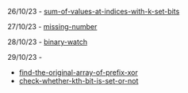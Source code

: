 26/10/23 -
[sum-of-values-at-indices-with-k-set-bits](https://leetcode.com/problems/sum-of-values-at-indices-with-k-set-bits)

27/10/23 -
[missing-number](https://leetcode.com/problems/missing-number)

28/10/23 - 
[binary-watch](https://leetcode.com/problems/binary-watch/)

29/10/23 - 
* [find-the-original-array-of-prefix-xor](https://leetcode.com/problems/find-the-original-array-of-prefix-xor/)
* [check-whether-kth-bit-is-set-or-not](https://practice.geeksforgeeks.org/batch/dsa-4/track/DSASP-BitMagic/problem/check-whether-k-th-bit-is-set-or-not-1587115620)